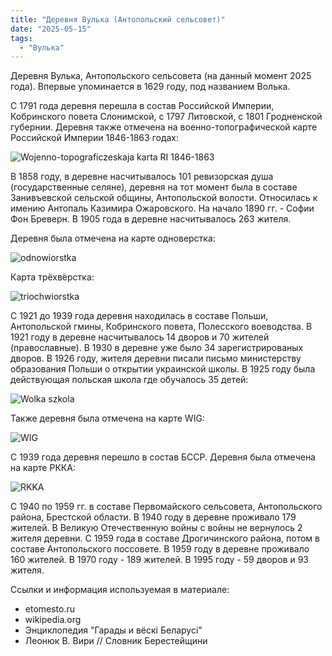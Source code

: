 ```yaml
---
title: "Деревня Вулька (Антопольский сельсовет)"
date: "2025-05-15"
tags: 
  - "Вулька"
---
```


Деревня Вулька, Антопольского сельсовета (на данный момент 2025 года). Впервые упоминается в 1629 году, под названием Волька. 

С 1791 года деревня перешла в состав Российской Империи, Кобринского повета Слонимской, с 1797 Литовской, с 1801 Гродненской губернии. Деревня также отмечена на военно-топографической карте Российской Империи 1846-1863 годах:

![Wojenno-topograficzeskaja karta RI 1846-1863](https://github.com/user-attachments/assets/31fdd493-a5e0-41f7-a527-101566e29567)

В 1858 году, в деревне насчитывалось 101 ревизорская душа (государственные селяне), деревня на тот момент была в составе Занивъевской сельской общины, Антопольской волости. Относилась к имению Антопаль Казимира Ожаровского. На начало 1890 гг. - Софии Фон Бреверн. В 1905 года в деревне насчитывалось 263 жителя. 

Деревня была отмечена на карте одноверстка:

![odnowiorstka](https://github.com/user-attachments/assets/39566fc6-f2ac-4b05-9931-eece10337431)

Карта трёхвёрстка:

![triochwiorstka](https://github.com/user-attachments/assets/b806d63a-96a1-41ce-8d24-9b88f0433057)

С 1921 до 1939 года деревня находилась в составе Польши, Антопольской гмины, Кобринского повета, Полесского воеводства. В 1921 году в деревне насчитывалось 14 дворов и 70 жителей (православные). В 1930 в деревне уже было 34 зарегистрированых дворов. В 1926 году, жителя деревни писали письмо министерству образования Польши о открытии украинской школы. В 1925 году была действующая польская школа где обучалось 35 детей:

![Wolka szkola](https://github.com/user-attachments/assets/a9fe90b4-f5d9-493b-9272-632631d05a4d)

Также деревня была отмечена на карте WIG:

![WIG](https://github.com/user-attachments/assets/7e17cf2d-86b2-4834-a415-851736c07535)

С 1939 года деревня перешло в состав БССР. Деревня была отмечена на карте РККА:

![RKKA](https://github.com/user-attachments/assets/b77fadea-d092-4259-b89d-4b230e5a3ab4)

С 1940 по 1959 гг. в составе Первомайского сельсовета, Антопольского района, Брестской области. В 1940 году в деревне проживало 179 жителей. В Великую Отечественную войны с войны не вернулось 2 жителя деревни. С 1959 года в составе Дрогичинского района, потом в составе Антопольского поссовете. В 1959 году в деревне проживало 160 жителей. В 1970 году - 189 жителей. В 1995 году - 59 дворов и 93 жителя. 

Ссылки и информация используемая в материале:
- etomesto.ru
- wikipedia.org
- Энциклопедия "Гарады и вёскi Беларусi"
- Леонюк В. Вири // Словник Берестейщини
